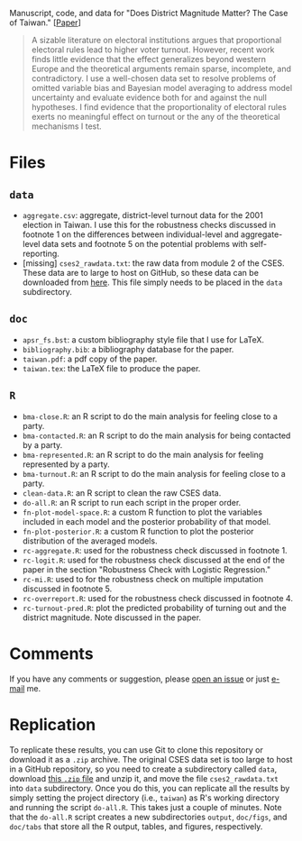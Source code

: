 Manuscript, code, and data for "Does District Magnitude Matter? The Case of Taiwan." [[Paper](http://www.carlislerainey.com/papers/taiwan.pdf)]

> A sizable literature on electoral institutions argues that proportional electoral rules lead to higher voter turnout. However, recent work finds little evidence that the effect generalizes beyond western Europe and the theoretical arguments remain sparse, incomplete, and contradictory. I use a well-chosen data set to resolve problems of omitted variable bias and Bayesian model averaging to address model uncertainty and evaluate evidence both for and against the null hypotheses. I find evidence that the proportionality of electoral rules exerts no meaningful effect on turnout or the any of the theoretical mechanisms I test.

# Files

## `data`

- `aggregate.csv`: aggregate, district-level turnout data for the 2001 election in Taiwan. I use this for the robustness checks discussed in footnote 1 on the differences between individual-level and aggregate-level data sets and footnote 5 on the potential problems with self-reporting.
- [missing] `cses2_rawdata.txt`: the raw data from module 2 of the CSES. These data are to large to host on GitHub, so these data can be downloaded from [here](http://www.cses.org/datacenter/module2/data/cses2.zip). This file simply needs to be placed in the `data` subdirectory.

## `doc`

- `apsr_fs.bst`: a custom bibliography style file that I use for LaTeX.
- `bibliography.bib`: a bibliography database for the paper.
- `taiwan.pdf`: a pdf copy of the paper.
- `taiwan.tex`: the LaTeX file to produce the paper.

## `R`

- `bma-close.R`: an R script to do the main analysis for feeling close to a party.
- `bma-contacted.R`: an R script to do the main analysis for being contacted by a party.
- `bma-represented.R`: an R script to do the main analysis for feeling represented by a party.
- `bma-turnout.R`: an R script to do the main analysis for feeling close to a party.
- `clean-data.R`: an R script to clean the raw CSES data.
- `do-all.R`: an R script to run each script in the proper order.
- `fn-plot-model-space.R`: a custom R function to plot the variables included in each model and the posterior probability of that model.
- `fn-plot-posterior.R`: a custom R function to plot the posterior distribution of the averaged models.
- `rc-aggregate.R`: used for the robustness check discussed in footnote 1.
- `rc-logit.R`: used for the robustness check discussed at the end of the paper in the section "Robustness Check with Logistic Regression."
- `rc-mi.R`: used to for the robustness check on multiple imputation discussed in footnote 5.
- `rc-overreport.R`: used for the robustness check discussed in footnote 4.
- `rc-turnout-pred.R`: plot the predicted probability of turning out and the district magnitude. Note discussed in the paper.

# Comments

If you have any comments or suggestion, please [open an issue](https://github.com/carlislerainey/taiwan/issues) or just [e-mail](mailto:carlislerainey@gmail.com) me.

# Replication

To replicate these results, you can use Git to clone this repository or download it as a `.zip` archive. The original CSES data set is too large to host in a GitHub repository, so you need to create a subdirectory called `data`, download [this `.zip` file](http://www.cses.org/datacenter/module2/data/cses2.zip) and unzip it, and move the file `cses2_rawdata.txt` into `data` subdirectory. Once you do this, you can replicate all the results by simply setting the project directory (i.e., `taiwan`) as R's working directory and running the script `do-all.R`. This takes just a couple of minutes. Note that the `do-all.R` script creates a new subdirectories `output`, `doc/figs`, and `doc/tabs` that store all the R output, tables, and figures, respectively.

